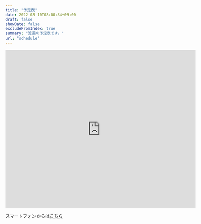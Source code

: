 ```yaml
---
title: "予定表"
date: 2022-08-10T08:00:34+09:00
draft: false
showDate: false
excludeFromIndex: true
summary: "渡邉の予定表です。"
url: "schedule"
---
```


<iframe src="https://calendar.google.com/calendar/embed?height=600&wkst=2&bgcolor=%23ffffff&ctz=Asia%2FTokyo&showTitle=0&showDate=1&showNav=1&showPrint=0&showTabs=0&showCalendars=0&showTz=1&hl=ja&src=d2F0YW5hYmVAb3Nha2FmdS11Lm5ldA&color=%23616161" style="border-width:0" width="600" height="500" frameborder="0" scrolling="no"></iframe>

スマートフォンからは[こちら](https://calendar.google.com/calendar/embed?height=600&wkst=2&bgcolor=%23ffffff&ctz=Asia%2FTokyo&showTitle=0&showDate=1&showNav=1&showPrint=0&showTabs=0&showCalendars=0&showTz=1&hl=ja&src=d2F0YW5hYmVAb3Nha2FmdS11Lm5ldA&color=%23616161)
